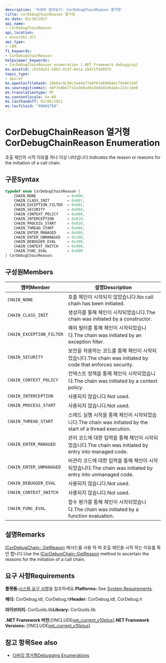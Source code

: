 ```yaml
---
description: '자세히 알아보기: CorDebugChainReason 열거형'
title: CorDebugChainReason 열거형
ms.date: 03/30/2017
api_name:
- CorDebugChainReason
api_location:
- mscordbi.dll
api_type:
- COM
f1_keywords:
- CorDebugChainReason
helpviewer_keywords:
- CorDebugChainReason enumeration [.NET Framework debugging]
ms.assetid: c915da51-50b2-41df-841a-2b971f4d0975
topic_type:
- apiref
ms.openlocfilehash: 18b6ac9c50c3a44a77a0f63a680b84c70e667e9f
ms.sourcegitcommit: ddf7edb67715a5b9a45e3dd44536dabc153c1de0
ms.translationtype: MT
ms.contentlocale: ko-KR
ms.lasthandoff: 02/06/2021
ms.locfileid: "99801750"
---
```

# <a name="cordebugchainreason-enumeration"></a><span data-ttu-id="01f2a-103">CorDebugChainReason 열거형</span><span class="sxs-lookup"><span data-stu-id="01f2a-103">CorDebugChainReason Enumeration</span></span>

<span data-ttu-id="01f2a-104">호출 체인의 시작 이유를 하나 이상 나타냅니다.</span><span class="sxs-lookup"><span data-stu-id="01f2a-104">Indicates the reason or reasons for the initiation of a call chain.</span></span>  
  
## <a name="syntax"></a><span data-ttu-id="01f2a-105">구문</span><span class="sxs-lookup"><span data-stu-id="01f2a-105">Syntax</span></span>  
  
```cpp  
typedef enum CorDebugChainReason {  
    CHAIN_NONE              = 0x000,  
    CHAIN_CLASS_INIT        = 0x001,  
    CHAIN_EXCEPTION_FILTER  = 0x002,  
    CHAIN_SECURITY          = 0x004,  
    CHAIN_CONTEXT_POLICY    = 0x008,  
    CHAIN_INTERCEPTION      = 0x010,  
    CHAIN_PROCESS_START     = 0x020,  
    CHAIN_THREAD_START      = 0x040,  
    CHAIN_ENTER_MANAGED     = 0x080,  
    CHAIN_ENTER_UNMANAGED   = 0x100,  
    CHAIN_DEBUGGER_EVAL     = 0x200,  
    CHAIN_CONTEXT_SWITCH    = 0x400,  
    CHAIN_FUNC_EVAL         = 0x800  
} CorDebugChainReason;  
```  
  
## <a name="members"></a><span data-ttu-id="01f2a-106">구성원</span><span class="sxs-lookup"><span data-stu-id="01f2a-106">Members</span></span>  
  
|<span data-ttu-id="01f2a-107">멤버</span><span class="sxs-lookup"><span data-stu-id="01f2a-107">Member</span></span>|<span data-ttu-id="01f2a-108">설명</span><span class="sxs-lookup"><span data-stu-id="01f2a-108">Description</span></span>|  
|------------|-----------------|  
|`CHAIN_NONE`|<span data-ttu-id="01f2a-109">호출 체인이 시작되지 않았습니다.</span><span class="sxs-lookup"><span data-stu-id="01f2a-109">No call chain has been initiated.</span></span>|  
|`CHAIN_CLASS_INIT`|<span data-ttu-id="01f2a-110">생성자를 통해 체인이 시작되었습니다.</span><span class="sxs-lookup"><span data-stu-id="01f2a-110">The chain was initiated by a constructor.</span></span>|  
|`CHAIN_EXCEPTION_FILTER`|<span data-ttu-id="01f2a-111">예외 필터를 통해 체인이 시작되었습니다.</span><span class="sxs-lookup"><span data-stu-id="01f2a-111">The chain was initiated by an exception filter.</span></span>|  
|`CHAIN_SECURITY`|<span data-ttu-id="01f2a-112">보안을 적용하는 코드를 통해 체인이 시작되었습니다.</span><span class="sxs-lookup"><span data-stu-id="01f2a-112">The chain was initiated by code that enforces security.</span></span>|  
|`CHAIN_CONTEXT_POLICY`|<span data-ttu-id="01f2a-113">컨텍스트 정책을 통해 체인이 시작되었습니다.</span><span class="sxs-lookup"><span data-stu-id="01f2a-113">The chain was initiated by a context policy.</span></span>|  
|`CHAIN_INTERCEPTION`|<span data-ttu-id="01f2a-114">사용되지 않습니다.</span><span class="sxs-lookup"><span data-stu-id="01f2a-114">Not used.</span></span>|  
|`CHAIN_PROCESS_START`|<span data-ttu-id="01f2a-115">사용되지 않습니다.</span><span class="sxs-lookup"><span data-stu-id="01f2a-115">Not used.</span></span>|  
|`CHAIN_THREAD_START`|<span data-ttu-id="01f2a-116">스레드 실행 시작을 통해 체인이 시작되었습니다.</span><span class="sxs-lookup"><span data-stu-id="01f2a-116">The chain was initiated by the start of a thread execution.</span></span>|  
|`CHAIN_ENTER_MANAGED`|<span data-ttu-id="01f2a-117">관리 코드에 대한 입력을 통해 체인이 시작되었습니다.</span><span class="sxs-lookup"><span data-stu-id="01f2a-117">The chain was initiated by entry into managed code.</span></span>|  
|`CHAIN_ENTER_UNMANAGED`|<span data-ttu-id="01f2a-118">비관리 코드에 대한 입력을 통해 체인이 시작되었습니다.</span><span class="sxs-lookup"><span data-stu-id="01f2a-118">The chain was initiated by entry into unmanaged code.</span></span>|  
|`CHAIN_DEBUGGER_EVAL`|<span data-ttu-id="01f2a-119">사용되지 않습니다.</span><span class="sxs-lookup"><span data-stu-id="01f2a-119">Not used.</span></span>|  
|`CHAIN_CONTEXT_SWITCH`|<span data-ttu-id="01f2a-120">사용되지 않습니다.</span><span class="sxs-lookup"><span data-stu-id="01f2a-120">Not used.</span></span>|  
|`CHAIN_FUNC_EVAL`|<span data-ttu-id="01f2a-121">함수 평가를 통해 체인이 시작되었습니다.</span><span class="sxs-lookup"><span data-stu-id="01f2a-121">The chain was initiated by a function evaluation.</span></span>|  
  
## <a name="remarks"></a><span data-ttu-id="01f2a-122">설명</span><span class="sxs-lookup"><span data-stu-id="01f2a-122">Remarks</span></span>  

 <span data-ttu-id="01f2a-123">[ICorDebugChain:: GetReason](icordebugchain-getreason-method.md) 메서드를 사용 하 여 호출 체인을 시작 하는 이유를 확인 합니다.</span><span class="sxs-lookup"><span data-stu-id="01f2a-123">Use the [ICorDebugChain::GetReason](icordebugchain-getreason-method.md) method to ascertain the reasons for the initiation of a call chain.</span></span>  
  
## <a name="requirements"></a><span data-ttu-id="01f2a-124">요구 사항</span><span class="sxs-lookup"><span data-stu-id="01f2a-124">Requirements</span></span>  

 <span data-ttu-id="01f2a-125">**플랫폼:**[시스템 요구 사항](../../get-started/system-requirements.md)을 참조하세요.</span><span class="sxs-lookup"><span data-stu-id="01f2a-125">**Platforms:** See [System Requirements](../../get-started/system-requirements.md).</span></span>  
  
 <span data-ttu-id="01f2a-126">**헤더:** CorDebug.idl, CorDebug.h</span><span class="sxs-lookup"><span data-stu-id="01f2a-126">**Header:** CorDebug.idl, CorDebug.h</span></span>  
  
 <span data-ttu-id="01f2a-127">**라이브러리:** CorGuids.lib</span><span class="sxs-lookup"><span data-stu-id="01f2a-127">**Library:** CorGuids.lib</span></span>  
  
 <span data-ttu-id="01f2a-128">**.NET Framework 버전:**[!INCLUDE[net_current_v10plus](../../../../includes/net-current-v10plus-md.md)]</span><span class="sxs-lookup"><span data-stu-id="01f2a-128">**.NET Framework Versions:** [!INCLUDE[net_current_v10plus](../../../../includes/net-current-v10plus-md.md)]</span></span>  
  
## <a name="see-also"></a><span data-ttu-id="01f2a-129">참고 항목</span><span class="sxs-lookup"><span data-stu-id="01f2a-129">See also</span></span>

- [<span data-ttu-id="01f2a-130">디버깅 열거형</span><span class="sxs-lookup"><span data-stu-id="01f2a-130">Debugging Enumerations</span></span>](debugging-enumerations.md)
